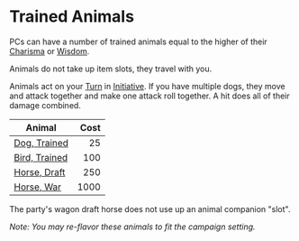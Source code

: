 # Trained Animals

PCs can have a number of trained animals equal to the higher of their [Charisma](../../Player%20Characters/The%20Ability%20Scores/Charisma.md) or [Wisdom](../../Player%20Characters/The%20Ability%20Scores/Wisdom.md).

Animals do not take up item slots, they travel with you.

Animals act on your [Turn](../../Game%20Procedures/Core%20Procedures/Turn.md) in [Initiative](../../Game%20Procedures/Combat/Initiative.md). If you have multiple dogs, they move and attack together and make one attack roll together. A hit does all of their damage combined.

| Animal                                          | Cost |
| ----------------------------------------------- | ---: |
| [Dog, Trained](25%20Coins/Dog,%20Trained.md)    |   25 |
| [Bird, Trained](100%20Coins/Bird,%20Trained.md) |  100 |
| [Horse, Draft](250%20Coins/Horse,%20Draft.md)   |  250 |
| [Horse, War](1000%20Coins/Horse,%20War.md)      | 1000 |

The party's wagon draft horse does not use up an animal companion "slot".

*Note: You may re-flavor these animals to fit the campaign setting.*
